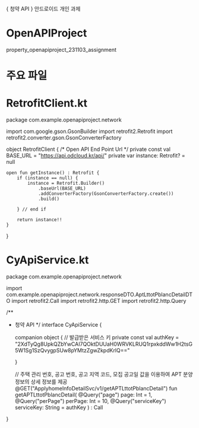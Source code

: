 { 청약 API } 안드로이드 개인 과제

# OpenAPIProject
property_openapiproject_231103_assignment


# 주요 파일
# RetrofitClient.kt
package com.example.openapiproject.network

import com.google.gson.GsonBuilder
import retrofit2.Retrofit
import retrofit2.converter.gson.GsonConverterFactory

object RetrofitClient {
    /* Open API End Point Url */
    private const val BASE_URL = "https://api.odcloud.kr/api/"
    private var instance: Retrofit? = null

    open fun getInstance() : Retrofit {
        if (instance == null) {
            instance = Retrofit.Builder()
                .baseUrl(BASE_URL)
                .addConverterFactory(GsonConverterFactory.create())
                .build()

        } // end if

        return instance!!
    }

}



# CyApiService.kt
package com.example.openapiproject.network

import com.example.openapiproject.network.responseDTO.AptLttotPblancDetailDTO
import retrofit2.Call
import retrofit2.http.GET
import retrofit2.http.Query

/**
 * 청약 API
 */
interface CyApiService {

    companion object {
        // 발급받은 서비스 키
        private const val authKey = "2XdTyQg8UpkQZbYwCAI7QOktDUUaH0WRVKLRUQ1rpxkddWw1H2tsG5W1Sg1SzQvygpSUw8pYMtzZgwZkpdKrlQ=="

    }

    // 주택 관리 번호, 공고 번호, 공고 지역 코드, 모집 공고일 값을 이용하여 APT 분양 정보의 상세 정보를 제공
    @GET("ApplyhomeInfoDetailSvc/v1/getAPTLttotPblancDetail")
    fun getAPTLttotPblancDetail(
        @Query("page")
        page: Int = 1,
        @Query("perPage")
        perPage: Int = 10,
        @Query("serviceKey")
        serviceKey: String = authKey
    ) : Call<AptLttotPblancDetailDTO>

}  
